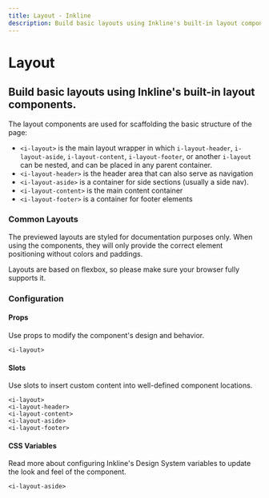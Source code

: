 ```yaml
---
title: Layout - Inkline
description: Build basic layouts using Inkline's built-in layout components. 
---
```


<script setup>
import { manifest as layoutManifest } from '@inkline/inkline/components/ILayout/manifest';
import { manifest as layoutHeaderManifest } from '@inkline/inkline/components/ILayout/components/ILayoutHeader/manifest';
import { manifest as layoutContentManifest } from '@inkline/inkline/components/ILayout/components/ILayoutContent/manifest';
import { manifest as layoutAsideManifest } from '@inkline/inkline/components/ILayout/components/ILayoutAside/manifest';
import { manifest as layoutFooterManifest } from '@inkline/inkline/components/ILayout/components/ILayoutFooter/manifest';
import {
    ILayoutBasicExample,
    ILayoutContentHeaderExample,
    ILayoutContentHeaderFooterExample,
    ILayoutContentWithLeftAsideHeaderFooterExample,
    ILayoutContentWithLeftAndRightAsidesHeaderFooterExample,
    ILayoutContentWithRightAsideHeaderFooterExample,
    ILayoutLeftAndRightAsidesWithContentHeaderFooterExample,
    ILayoutLeftAsideWithContentHeaderFooterExample,
    ILayoutRightAsideWithContentHeaderFooterExample
} from '@inkline/inkline/components/ILayout/examples';
import { default as ILayoutBasicExampleHTML } from '@inkline/inkline/components/ILayout/examples/basic.html?raw';
import { default as ILayoutContentHeaderExampleHTML } from '@inkline/inkline/components/ILayout/examples/content-header.html?raw';
import { default as ILayoutContentHeaderFooterExampleHTML } from '@inkline/inkline/components/ILayout/examples/content-header-footer.html?raw';
import { default as ILayoutContentWithLeftAsideHeaderFooterExampleHTML } from '@inkline/inkline/components/ILayout/examples/content-with-left-aside-header-footer.html?raw';
import { default as ILayoutContentWithLeftAndRightAsidesHeaderFooterExampleHTML } from '@inkline/inkline/components/ILayout/examples/content-with-left-and-right-asides-header-footer.html?raw';
import { default as ILayoutContentWithRightAsideHeaderFooterExampleHTML } from '@inkline/inkline/components/ILayout/examples/content-with-right-aside-header-footer.html?raw';
import { default as ILayoutLeftAndRightAsidesWithContentHeaderFooterExampleHTML } from '@inkline/inkline/components/ILayout/examples/left-and-right-asides-with-content-header-footer.html?raw';
import { default as ILayoutLeftAsideWithContentHeaderFooterExampleHTML } from '@inkline/inkline/components/ILayout/examples/left-aside-with-content-header-footer.html?raw';
import { default as ILayoutRightAsideWithContentHeaderFooterExampleHTML } from '@inkline/inkline/components/ILayout/examples/right-aside-with-content-header-footer.html?raw';
import { default as ILayoutWithAsideExampleCSS } from '@inkline/inkline/components/ILayout/examples/with-aside.scss';
</script>

# Layout

## Build basic layouts using Inkline's built-in layout components. 

The layout components are used for scaffolding the basic structure of the page:
- `<i-layout>` is the main layout wrapper in which `i-layout-header`, `i-layout-aside`, `i-layout-content`, `i-layout-footer`, or another `i-layout` can be nested, and can be placed in any parent container.
- `<i-layout-header>` is the header area that can also serve as navigation
- `<i-layout-aside>` is a container for side sections (usually a side nav).
- `<i-layout-content>` is the main content container
- `<i-layout-footer>` is a container for footer elements

### Common Layouts

The previewed layouts are styled for documentation purposes only. When using the components, they will only 
provide the correct element positioning without colors and paddings.

Layouts are based on flexbox, so please make sure your browser fully supports it. 

<example type="layout" :component="ILayoutBasicExample" :html="ILayoutBasicExampleHTML"></example>

<example type="layout" :component="ILayoutContentHeaderExample" :html="ILayoutContentHeaderExampleHTML"></example>

<example type="layout" :component="ILayoutContentHeaderFooterExample" :html="ILayoutContentHeaderFooterExampleHTML"></example>

<example type="layout" :component="ILayoutContentWithLeftAsideHeaderFooterExample" :html="ILayoutContentWithLeftAsideHeaderFooterExampleHTML" :css="ILayoutWithAsideExampleCSS"></example>

<example type="layout" :component="ILayoutContentWithRightAsideHeaderFooterExample" :html="ILayoutContentWithRightAsideHeaderFooterExampleHTML" :css="ILayoutWithAsideExampleCSS"></example>

<example type="layout" :component="ILayoutContentWithLeftAndRightAsidesHeaderFooterExample" :html="ILayoutContentWithLeftAndRightAsidesHeaderFooterExampleHTML" :css="ILayoutWithAsideExampleCSS"></example>

<example type="layout" :component="ILayoutLeftAsideWithContentHeaderFooterExample" :html="ILayoutLeftAsideWithContentHeaderFooterExampleHTML" :css="ILayoutWithAsideExampleCSS"></example>

<example type="layout" :component="ILayoutRightAsideWithContentHeaderFooterExample" :html="ILayoutRightAsideWithContentHeaderFooterExampleHTML" :css="ILayoutWithAsideExampleCSS"></example>

<example type="layout" :component="ILayoutLeftAndRightAsidesWithContentHeaderFooterExample" :html="ILayoutLeftAndRightAsidesWithContentHeaderFooterExampleHTML" :css="ILayoutWithAsideExampleCSS"></example>

### Configuration

#### Props
Use props to modify the component's design and behavior.

<div class="h5"><code>&lt;i-layout&gt;</code></div>
<props-table :manifest="layoutManifest"></props-table>

#### Slots
Use slots to insert custom content into well-defined component locations.

<div class="h5"><code>&lt;i-layout&gt;</code></div>
<slots-table :manifest="layoutManifest"></slots-table>

<div class="h5"><code>&lt;i-layout-header&gt;</code></div>
<slots-table :manifest="layoutHeaderManifest"></slots-table>

<div class="h5"><code>&lt;i-layout-content&gt;</code></div>
<slots-table :manifest="layoutContentManifest"></slots-table>

<div class="h5"><code>&lt;i-layout-aside&gt;</code></div>
<slots-table :manifest="layoutAsideManifest"></slots-table>

<div class="h5"><code>&lt;i-layout-footer&gt;</code></div>
<slots-table :manifest="layoutFooterManifest"></slots-table>

#### CSS Variables
<router-link :to="{ name: 'docs-introduction-design-system' }">Read more</router-link> about configuring Inkline's Design System variables to update the look and feel of the component.

<div class="h5"><code>&lt;i-layout-aside&gt;</code></div>
<css-variables-table :manifest="layoutAsideManifest"></css-variables-table>
